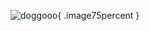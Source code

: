 ![doggooo](https://github.com/anjellyyy/anjellyyy/assets/172020069/f5fce057-f495-4cb5-a3df-a4714382b234){ .image75percent }




